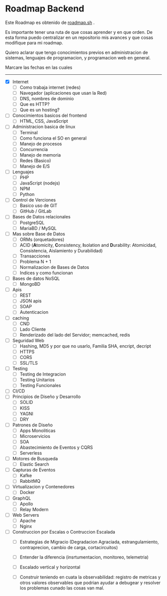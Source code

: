 # Roadmap Backend

Este Roadmap es obtenido de [roadmap.sh](https://roadmap.sh/backend) . 

Es importante tener una ruta de que cosas aprender y en que orden. De esta forma puedo centralizar en un repositorio mis avances y que cosas modifique para mi roadmap.

Quiero aclarar que tengo conocimientos previos en administracion de sistemas, lenguajes de programacion, y programacion web en general.

Marcare las fechas en las cuales 

----

- [x] Internet
  - [ ] Como trabaja internet (redes)
  - [ ] Navegador (aplicaciones que usan la Red)
  - [ ] DNS, nombres de dominio
  - [ ] Que es HTTP?
  - [ ] Que es un hosting?
- [ ] Conocimientos basicos del frontend
  - [ ] HTML, CSS, JavaScript
- [ ] Administracion basica de linux
  - [ ] Terminal
  - [ ] Como funciona el SO en general
  - [ ] Manejo de procesos
  - [ ] Concurrencia
  - [ ] Manejo de memoria
  - [ ] Redes (Basico)
  - [ ] Manejo de E/S
- [ ] Lenguajes
  - [ ] PHP
  - [ ] JavaScript (nodejs)
  - [ ] NPM
  - [ ] Python
- [ ] Control de Verciones
  - [ ] Basico uso de GIT
  - [ ] GitHub / GitLab
- [ ] Bases de Datos relacionales
  - [ ] PostgreSQL
  - [ ] MariaBD / MySQL
- [ ] Mas sobre Base de Datos
  - [ ] ORMs (orquetadores)
  - [ ] ACID (**A**tomicity, **C**onsistency, **I**solation and **D**urability: Atomicidad, Consistencia, Aislamiento y Durabilidad)
  - [ ] Transacciones
  - [ ] Problema N + 1
  - [ ] Normalizacion de Bases de Datos
  - [ ] Indices y como funcionan
- [ ] Bases de datos NoSQL
  - [ ] MongoBD
- [ ] Apis
  - [ ] REST
  - [ ] JSON apis
  - [ ] SOAP
  - [ ] Autenticacion
- [ ] caching
  - [ ] CND
  - [ ] Lado Cliente
  - [ ] Renderizado del lado del Servidor; memcached, redis
- [ ] Seguridad Web
  - [ ] Hashing, MD5 y por que no usarlo, Familia SHA, encript, decript
  - [ ] HTTPS
  - [ ] CORS
  - [ ] SSL/TLS
- [ ] Testing
  - [ ] Testing de Integracion
  - [ ] Testing Unitarios
  - [ ] Testing Funcionales
- [ ] CI/CD
- [ ] Principios de Diseño y Desarrollo
  - [ ] SOLID
  - [ ] KISS
  - [ ] YAGNI
  - [ ] DRY
- [ ] Patrones de Diseño
  - [ ] Apps Monoliticas
  - [ ] Microservicios
  - [ ] SOA
  - [ ] Abastecimiento de Eventos y CQRS
  - [ ] Serverless
- [ ] Motores de Busqueda
  - [ ] Elastic Search
- [ ] Capturas de Eventos
  - [ ] Kafke
  - [ ] RabbitMQ
- [ ] Virtualizacion y Contenedores
  - [ ] Docker
- [ ] GraphQL
  - [ ] Apollo
  - [ ] Relay Modern
- [ ] Web Servers
  - [ ] Apache
  - [ ] Nginx
- [ ] Construccion por Escalas o Contruccion Escalada
  - [ ] Estrategias de Migracio (Degradacion Agraciada, estrangulamiento, contraprecion, cambio de carga, cortacircuitos)
  - [ ] Entender la diferencia (insrtumentacion, monitoreo, telemetria)
  - [ ] Escalado vertical y horizontal
  - [ ] Construir teniendo en cuata la observabilidad: registro de metricas y otros valores observables que podrian ayudar a debugear y resolver los problemas cunado las cosas van mal.

